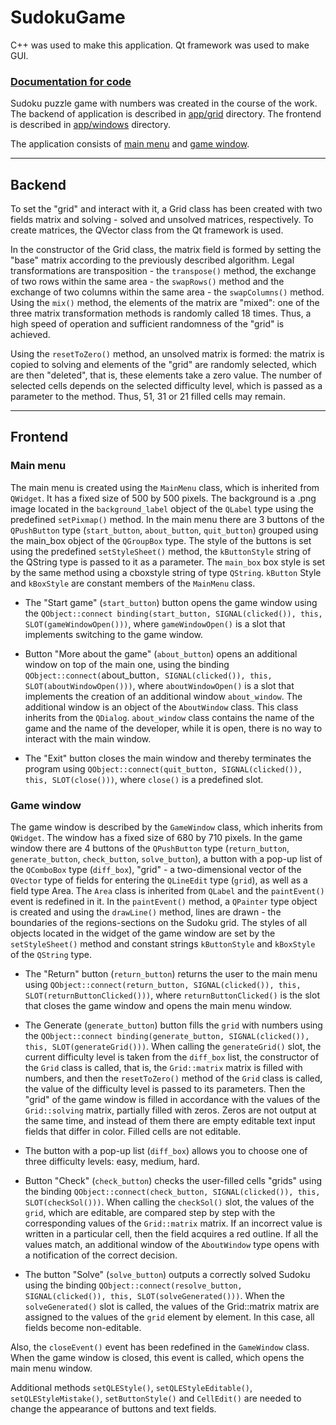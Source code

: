 SudokuGame
==========
C++ was used to make this application. Qt framework was used to make GUI.

### [Documentation for code](https://stanleystanmarsh.github.io/SudokuGame/)

Sudoku puzzle game with numbers was created in the course of the work. The backend of application is described in [app/grid](https://github.com/StanleyStanMarsh/SudokuGame/tree/main/app/grid) directory. The frontend is described in [app/windows](https://github.com/StanleyStanMarsh/SudokuGame/tree/main/app/windows) directory.

The application consists of [main menu](https://github.com/StanleyStanMarsh/SudokuGame/blob/main/app/windows/widget.h) and [game window](https://github.com/StanleyStanMarsh/SudokuGame/blob/main/app/windows/gamewindow.h).

____
## Backend

To set the "grid" and interact with it, a Grid class has been created with two fields matrix and solving - solved and unsolved matrices, respectively. To create matrices, the QVector class from the Qt framework is used.
	
In the constructor of the Grid class, the matrix field is formed by setting the "base" matrix according to the previously described algorithm. Legal transformations are transposition - the `transpose()` method, the exchange of two rows within the same area - the `swapRows()` method and the exchange of two columns within the same area - the `swapColumns()` method. Using the `mix()` method, the elements of the matrix are "mixed": one of the three matrix transformation methods is randomly called 18 times. Thus, a high speed of operation and sufficient randomness of the "grid" is achieved.
	
Using the `resetToZero()` method, an unsolved matrix is formed: the matrix is copied to solving and elements of the "grid" are randomly selected, which are then "deleted", that is, these elements take a zero value. The number of selected cells depends on the selected difficulty level, which is passed as a parameter to the method. Thus, 51, 31 or 21 filled cells may remain.
____
## Frontend

### Main menu

The main menu is created using the `MainMenu` class, which is inherited from `QWidget`. It has a fixed size of 500 by 500 pixels. The background is a .png image located in the `background_label` object of the `QLabel` type using the predefined `setPixmap()` method. In the main menu there are 3 buttons of the `QPushButton` type (`start_button`, `about_button`, `quit_button`) grouped using the main_box object of the `QGroupBox` type. The style of the buttons is set using the predefined `setStyleSheet()` method, the `kButtonStyle` string of the QString type is passed to it as a parameter. The `main_box` box style is set by the same method using a cboxstyle string of type `QString`. `kButton` Style and `kBoxStyle` are constant members of the `MainMenu` class.

* The "Start game" (`start_button`) button opens the game window using the `QObject::connect binding(start_button, SIGNAL(clicked()), this, SLOT(gameWindowOpen()))`, where `gameWindowOpen()` is a slot that implements switching to the game window.

* Button "More about the game" (`about_button`) opens an additional window on top of the main one, using the binding `QObject::connect(`about_button`, SIGNAL(clicked()), this, SLOT(aboutWindowOpen()))`, where `aboutWindowOpen()` is a slot that implements the creation of an additional window `about_window`. The additional window is an object of the `AboutWindow` class. This class inherits from the `QDialog`. `about_window` class contains the name of the game and the name of the developer, while it is open, there is no way to interact with the main window.

* The "Exit" button closes the main window and thereby terminates the program using `QObject::connect(quit_button, SIGNAL(clicked()), this, SLOT(close()))`, where `close()` is a predefined slot.

### Game window

The game window is described by the `GameWindow` class, which inherits from `QWidget`. The window has a fixed size of 680 by 710 pixels. In the game window there are 4 buttons of the `QPushButton` type (`return_button`, `generate_button`, `check_button`, `solve_button`), a button with a pop-up list of the `QComboBox` type (`diff_box`), "grid" - a two-dimensional vector of the `QVector` type of fields for entering the `QLineEdit` type (`grid`), as well as a field type Area. The `Area` class is inherited from `QLabel` and the `paintEvent()` event is redefined in it. In the `paintEvent()` method, a `QPainter` type object is created and using the `drawLine()` method, lines are drawn - the boundaries of the regions-sections on the Sudoku grid. The styles of all objects located in the widget of the game window are set by the `setStyleSheet()` method and constant strings `kButtonStyle` and `kBoxStyle` of the `QString` type.

* The "Return" button (`return_button`) returns the user to the main menu using `QObject::connect(return_button, SIGNAL(clicked()), this, SLOT(returnButtonClicked()))`, where `returnButtonClicked()` is the slot that closes the game window and opens the main menu window.

* The Generate (`generate_button`) button fills the `grid` with numbers using the `QObject::connect binding(generate_button, SIGNAL(clicked()), this, SLOT(generateGrid()))`.
When calling the `generateGrid()` slot, the current difficulty level is taken from the `diff_box` list, the constructor of the `Grid` class is called, that is, the `Grid::matrix` matrix is filled with numbers, and then the `resetToZero()` method of the `Grid` class is called, the value of the difficulty level is passed to its parameters. Then the "grid" of the game window is filled in accordance with the values of the `Grid::solving` matrix, partially filled with zeros. Zeros are not output at the same time, and instead of them there are empty editable text input fields that differ in color. Filled cells are not editable.

* The button with a pop-up list (`diff_box`) allows you to choose one of three difficulty levels: easy, medium, hard.

* Button "Check" (`check_button`) checks the user-filled cells "grids" using the binding `QObject::connect(check_button, SIGNAL(clicked()), this, SLOT(checkSol()))`.
When calling the `checkSol()` slot, the values of the `grid`, which are editable, are compared step by step with the corresponding values of the `Grid::matrix` matrix. If an incorrect value is written in a particular cell, then the field acquires a red outline. If all the values match, an additional window of the `AboutWindow` type opens with a notification of the correct decision.

* The button "Solve" (`solve_button`) outputs a correctly solved Sudoku using the binding `QObject::connect(resolve_button, SIGNAL(clicked()), this, SLOT(solveGenerated()))`.
When the `solveGenerated()` slot is called, the values of the Grid::matrix matrix are assigned to the values of the `grid` element by element. In this case, all fields become non-editable.

Also, the `closeEvent()` event has been redefined in the `GameWindow` class. When the game window is closed, this event is called, which opens the main menu window.
 	
Additional methods `setQLEStyle()`, `setQLEStyleEditable()`, `setQLEStyleMistake()`, `setButtonStyle()` and `CellEdit()` are needed to change the appearance of buttons and text fields.
